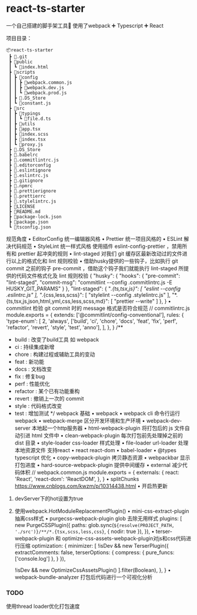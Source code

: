 # react-ts-starter
一个自己搭建的脚手架工具🔧
使用了webpack ➕ Typescript ➕ React

项目目录：
```
📦react-ts-starter
 ┣ 📂.git
 ┣ 📂public
 ┃ ┗ 📜index.html
 ┣ 📂scripts
 ┃ ┣ 📂config
 ┃ ┃ ┣ 📜webpack.common.js
 ┃ ┃ ┣ 📜webpack.dev.js
 ┃ ┃ ┗ 📜webpack.prod.js
 ┃ ┣ 📜.DS_Store
 ┃ ┗ 📜constant.js
 ┣ 📂src
 ┃ ┣ 📂typings
 ┃ ┃ ┗ 📜file.d.ts
 ┃ ┣ 📂utils
 ┃ ┣ 📜app.tsx
 ┃ ┣ 📜index.scss
 ┃ ┣ 📜index.tsx
 ┃ ┗ 📜proxy.js
 ┣ 📜.DS_Store
 ┣ 📜.babelrc
 ┣ 📜.commitlintrc.js
 ┣ 📜.editorconfig
 ┣ 📜.eslintignore
 ┣ 📜.eslintrc.js
 ┣ 📜.gitignore
 ┣ 📜.npmrc
 ┣ 📜.prettierignore
 ┣ 📜.prettierrc
 ┣ 📜.stylelintrc.js
 ┣ 📜LICENSE
 ┣ 📜README.md
 ┣ 📜package-lock.json
 ┣ 📜package.json
 ┗ 📜tsconfig.json
```
规范角度
• EditorConfig 统一编辑器风格
• Prettier 统一项目风格的
• ESLint 解决代码规范
• StyleLint 统一样式风格
使用插件 eslint-config-prettier ，禁用所有和 prettier 起冲突的规则
•  lint-staged 对我们 git 缓存区最新改动过的文件进行以上的格式化和 lint 规则校验
•  借助husky提供的一些钩子，比如执行 git commit 之前的钩子 pre-commit ，借助这个钩子我们就能执行 lint-staged 所提供的代码文件格式化及 lint 规则校验
{
    "husky": {
    "hooks": {
      "pre-commit": "lint-staged",
      "commit-msg": "commitlint --config .commitlintrc.js -E HUSKY_GIT_PARAMS"
    }
  },
  "lint-staged": {
    "*.{ts,tsx,js}": [
      "eslint --config .eslintrc.js"
    ],
    "*.{css,less,scss}": [
      "stylelint --config .stylelintrc.js"
    ],
    "*.{ts,tsx,js,json,html,yml,css,less,scss,md}": [
      "prettier --write"
    ]
  },
}
• commitlint 检验 git commit 时的 message 格式是否符合规范
// commitlintrc.js
module.exports = {
  extends: ['@commitlint/config-conventional'],
  rules: {
    'type-enum': [
      2,
      'always',
      ['build', 'ci', 'chore', 'docs', 'feat', 'fix', 'perf', 'refactor', 'revert', 'style', 'test', 'anno'],
    ],
  },
}
/**
 * build : 改变了build工具 如 webpack
 * ci : 持续集成新增
 * chore : 构建过程或辅助工具的变动
 * feat : 新功能
 * docs : 文档改变
 * fix : 修复bug
 * perf : 性能优化
 * refactor : 某个已有功能重构
 * revert : 撤销上一次的 commit
 * style : 代码格式改变
 * test : 增加测试
 */
webpack
基础
• webpack 
• webpack cli 命令行运行webpack
• webpack-merge 区分开发环境和生产环境
• webpack-dev-server 本地起一个http服务器
• html-webpack-plugin 将打包后的 js 文件自动引进 html 文件中
• clean-webpack-plugin 每次打包前先处理掉之前的 dist 目录
• style-loader css-loader 样式处理
• file-loader url-loader 处理本地资源文件
支持react
• react react-dom 
• babel-loader
• @types typescript
优化
• copy-webpack-plugin 拷贝静态资源
• webpackbar 显示打包进度
• hard-source-webpack-plugin 提供中间缓存
• external 减少代码体积
// webpack.common.js
module.exports = {
  externals: {
    react: 'React',
    'react-dom': 'ReactDOM',
  },
}
• splitChunks https://www.cnblogs.com/kwzm/p/10314438.html
• 开启热更新
1. devServer下的hot设置为true
2. 使用webpack.HotModuleReplacementPlugin()
• mini-css-extract-plugin抽离css样式
• purgecss-webpack-plugin glob 去除无用样式
plugins: [
    new PurgeCSSPlugin({
      paths: glob.sync(`${resolve(PROJECT_PATH, './src')}/**/*.{tsx,scss,less,css}`, { nodir: true }),
    }),
• terser-webpack-plugin 和 optimize-css-assets-webpack-plugin对js和css代码进行压缩
  optimization: {
    minimizer: [
      !isDev && new TerserPlugin({
        extractComments: false,
        terserOptions: {
          compress: { pure_funcs: ['console.log'] },
        }
      }),
      
      !isDev && new OptimizeCssAssetsPlugin()
    ].filter(Boolean),
  },
}
• webpack-bundle-analyzer 打包后代码进行一个可视化分析
### TODO
使用thread loader优化打包速度
